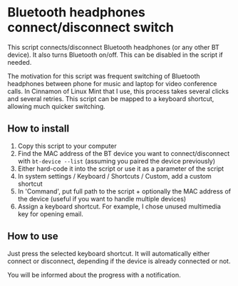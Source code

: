 # Bluetooth headphones connect/disconnect switch

This script connects/disconnect Bluetooth headphones (or any other BT device). It also turns Bluetooth on/off. This can be disabled in the script if needed.

The motivation for this script was frequent switching of Bluetooth headphones between phone for music and laptop for video conference calls. In Cinnamon of Linux Mint that I use, this process takes several clicks and several retries. This script can be mapped to a keyboard shortcut, allowing much quicker switching.

## How to install

1. Copy this script to your computer
1. Find the MAC address of the BT device you want to connect/disconnect with `bt-device --list` (assuming you paired the device previously)
1. Either hard-code it into the script or use it as a parameter of the script
1. In system settings / Keyboard / Shortcuts / Custom, add a custom shortcut
1. In 'Command', put full path to the script + optionally the MAC address of the device (useful if you want to handle multiple devices)
1. Assign a keyboard shortcut. For example, I chose unused multimedia key for opening email.

## How to use

Just press the selected keyboard shortcut. It will automatically either connect or disconnect, depending if the device is already connected or not.

You will be informed about the progress with a notification.